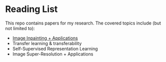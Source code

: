 # Reading List

This repo contains papers for my research. The covered topics include (but not limited to): 
- [Image Inpainting + Applications](image-inpainting.md)
- Transfer learning & transferability
- Self-Supervised Representation Learning
- Image Super-Resolution + Applications
